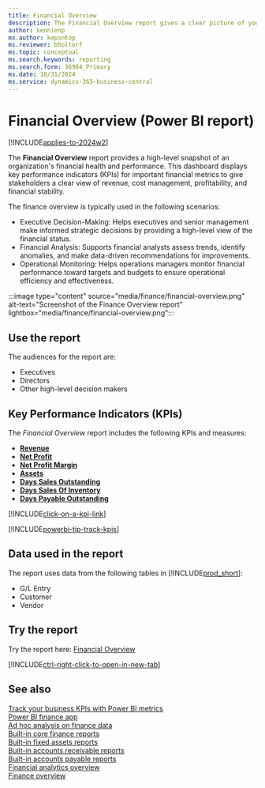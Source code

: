 ```yaml
---
title: Financial Overview
description: The Financial Overview report gives a clear picture of your organization's finance activities.
author: kennienp
ms.author: kepontop
ms.reviewer: bholtorf
ms.topic: conceptual
ms.search.keywords: reporting
ms.search.form: 36984_Primary
ms.date: 10/31/2024
ms.service: dynamics-365-business-central
---
```


# Financial Overview (Power BI report)

[!INCLUDE[applies-to-2024w2](includes/applies-to-2024w2.md)]

The **Financial Overview** report provides a high-level snapshot of an organization's financial health and performance. This dashboard displays key performance indicators (KPIs) for important financial metrics to give stakeholders a clear view of revenue, cost management, profitability, and financial stability.

The finance overview is typically used in the following scenarios:

- Executive Decision-Making: Helps executives and senior management make informed strategic decisions by providing a high-level view of the financial status.
- Financial Analysis: Supports financial analysts assess trends, identify anomalies, and make data-driven recommendations for improvements.
- Operational Monitoring: Helps operations managers monitor financial performance toward targets and budgets to ensure operational efficiency and effectiveness.

:::image type="content" source="media/finance/financial-overview.png" alt-text="Screenshot of the Finance Overview report" lightbox="media/finance/financial-overview.png":::

## Use the report

The audiences for the report are:

- Executives
- Directors
- Other high-level decision makers


## Key Performance Indicators (KPIs)

The *Financial Overview* report includes the following KPIs and measures: 

- [**Revenue**](finance-powerbi-kpis.md#revenue)
- [**Net Profit**](finance-powerbi-kpis.md#net-profit)
- [**Net Profit Margin**](finance-powerbi-kpis.md#net-profit-margin)
- [**Assets**](finance-powerbi-kpis.md#assets)
- [**Days Sales Outstanding**](finance-powerbi-kpis.md#days-sales-outstanding---dso)
- [**Days Sales Of Inventory**](finance-powerbi-kpis.md#days-sales-of-inventory---dsi)
- [**Days Payable Outstanding**](finance-powerbi-kpis.md#days-payable-outstanding---dpo)

[!INCLUDE[click-on-a-kpi-link](includes/click-on-a-kpi-link.md)] 

[!INCLUDE[powerbi-tip-track-kpis](includes/powerbi-tip-track-kpis.md)]

## Data used in the report

The report uses data from the following tables in [!INCLUDE[prod_short](includes/prod_short.md)]:

- G/L Entry
- Customer
- Vendor

## Try the report

Try the report here: [Financial Overview](https://businesscentral.dynamics.com?page=36984)

[!INCLUDE[ctrl-right-click-to-open-in-new-tab](includes/ctrl-right-click-to-open-in-new-tab.md)]

## See also

[Track your business KPIs with Power BI metrics](track-kpis-with-power-bi-metrics.md)  
[Power BI finance app](finance-powerbi-app.md)  
[Ad hoc analysis on finance data](ad-hoc-analysis-finance.md)  
[Built-in core finance reports](finance-reports.md)  
[Built-in fixed assets reports](fa-reports.md)  
[Built-in accounts receivable reports](receivables-reports.md)  
[Built-in accounts payable reports](payables-reports.md)  
[Financial analytics overview](bi.md)  
[Finance overview](finance.md)
